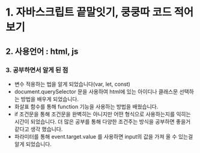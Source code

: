# 1. 자바스크립트 끝말잇기, 쿵쿵따 코드 적어보기

## 2. 사용언어 : html, js

### 3. 공부하면서 알게 된 점

* 변수 적용하는 법을 알게 되었습니다(var, let, const)
* document.querySelector 문을 사용하여 html에 있는 아이디나 클래스문 선택하는 방법을 배우게 되었습니다.
* 화살표 함수를 통해 function 기능을 사용하는 방법을 배웠습니다.
* if 조건문을 통해 조건문을 완벽히는 아니지만 어떤 형식으로 사용하는지를 익히는 시간이 되었습니다. 더 많은 공부를 통해 다양한 조건주는 방식을 공부하면 좋을거 같다고 생각 했습니다.
* 파라미터를 통해 event.target.value 를 사용하면 input의 값을 가져 올 수 있는걸 알게 되었습니다.
